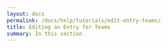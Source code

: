 ```yaml
---
layout: docs
permalink: /docs/help/tutorials/edit-entry-teams/
title: Editing an Entry for Teams
summary: In this section
---
```

